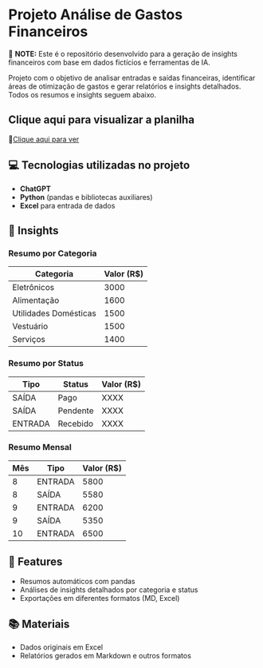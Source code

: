 # Projeto Análise de Gastos Financeiros

🔗 **NOTE:** Este é o repositório desenvolvido para a geração de insights financeiros com base em dados fictícios e ferramentas de IA.

Projeto com o objetivo de analisar entradas e saídas financeiras, identificar áreas de otimização de gastos e gerar relatórios e insights detalhados. Todos os resumos e insights seguem abaixo.

## Clique aqui para visualizar a planilha
📕<a href="https://github.com/sidneymvn/planilhas-inteligentes-ia" title="View now">Clique aqui para ver</a>

## 💻 Tecnologias utilizadas no projeto
- **ChatGPT**
- **Python** (pandas e bibliotecas auxiliares)
- **Excel** para entrada de dados

## 🧠 Insights
### Resumo por Categoria
| Categoria              | Valor (R$) |
|------------------------|------------|
| Eletrônicos            | 3000       |
| Alimentação            | 1600       |
| Utilidades Domésticas  | 1500       |
| Vestuário              | 1500       |
| Serviços               | 1400       |

### Resumo por Status
| Tipo    | Status     | Valor (R$) |
|---------|------------|------------|
| SAÍDA   | Pago       | XXXX       |
| SAÍDA   | Pendente   | XXXX       |
| ENTRADA | Recebido   | XXXX       |

### Resumo Mensal
| Mês | Tipo    | Valor (R$) |
|------|---------|------------|
| 8    | ENTRADA | 5800       |
| 8    | SAÍDA   | 5580       |
| 9    | ENTRADA | 6200       |
| 9    | SAÍDA   | 5350       |
| 10   | ENTRADA | 6500       |

## 🌟 Features
- Resumos automáticos com pandas
- Análises de insights detalhados por categoria e status
- Exportações em diferentes formatos (MD, Excel)

## 📚 Materiais
- Dados originais em Excel
- Relatórios gerados em Markdown e outros formatos

